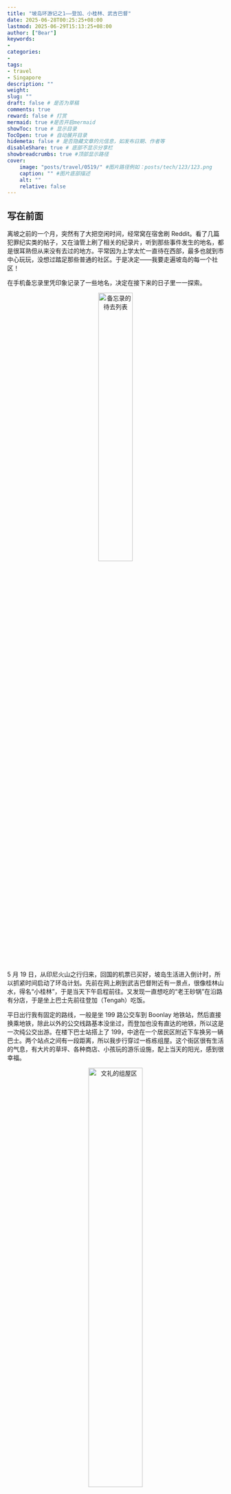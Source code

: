 ```yaml
---
title: "坡岛环游记之1——登加、小桂林、武吉巴督"
date: 2025-06-28T00:25:25+08:00
lastmod: 2025-06-29T15:13:25+08:00
author: ["Bear"]
keywords: 
- 
categories: 
- 
tags: 
- travel
- Singapore
description: ""
weight:
slug: ""
draft: false # 是否为草稿
comments: true
reward: false # 打赏
mermaid: true #是否开启mermaid
showToc: true # 显示目录
TocOpen: true # 自动展开目录
hidemeta: false # 是否隐藏文章的元信息，如发布日期、作者等
disableShare: true # 底部不显示分享栏
showbreadcrumbs: true #顶部显示路径
cover:
    image: "posts/travel/0519/" #图片路径例如：posts/tech/123/123.png
    caption: "" #图片底部描述
    alt: ""
    relative: false
---
```


## 写在前面

离坡之前的一个月，突然有了大把空闲时间，经常窝在宿舍刷 Reddit。看了几篇犯罪纪实类的帖子，又在油管上刷了相关的纪录片，听到那些事件发生的地名，都是很耳熟但从来没有去过的地方。平常因为上学太忙一直待在西部，最多也就到市中心玩玩，没想过踏足那些普通的社区。于是决定——我要走遍坡岛的每一个社区！

在手机备忘录里凭印象记录了一些地名，决定在接下来的日子里一一探索。

<div align=center><img src="/posts/travel/0519/to-do-list.jpg" style="width: 40%; height:auto;" alt="备忘录的待去列表"></div>

5 月 19 日，从印尼火山之行归来，回国的机票已买好，坡岛生活进入倒计时，所以抓紧时间启动了环岛计划。先前在网上刷到武吉巴督附近有一景点，很像桂林山水，得名“小桂林”，于是当天下午启程前往。又发现一直想吃的“老王砂锅”在沿路有分店，于是坐上巴士先前往登加（Tengah）吃饭。

平日出行我有固定的路线，一般是坐 199 路公交车到 Boonlay 地铁站，然后直接换乘地铁，除此以外的公交线路基本没坐过，而登加也没有直达的地铁，所以这是一次纯公交出游。在楼下巴士站搭上了 199，中途在一个居民区附近下车换另一辆巴士。两个站点之间有一段距离，所以我步行穿过一栋栋组屋。这个街区很有生活的气息，有大片的草坪、各种商店、小孩玩的游乐设施，配上当天的阳光，感到很幸福。

<div align=center><img src="/posts/travel/0519/Boonlay-HDB.jpg" style="width: 50%; height:auto;" alt="文礼的组屋区"></div>

## 登加

下车的地方在一所小学的对面，需要走一段路。沿路是组屋建筑工地，不久之后这里又会冒出很多新的住宅。围栏上挂着宣传海报——一家三口、老人、华人、马来人等等家庭充满欢快的组屋生活。不免想起国内售楼海报，大多是一句看起来很厉害的艺术字slogan+靠近某学区/到市中心仅需X分钟+XX万（起）。由于 HDB 是新加坡的国有住宅，所以售卖也由官方统一管控，没有私人开发商的介入，公民或是永久居民购买住宅需要到政府去申请。少掉的商业化的气息，也体现在了宣传海报上。

附件已经建好的组屋应该也是近几年落成的，与经典组屋的气质很不一样，像国内的青年公寓，窗户的形状也有点像大学时候的南区宿舍，是偏年轻化的风格。

老王砂锅位于组屋区CC（Community Center 民众中心）旁边新建的商场 Plantation Center，是半开放式的商业区，没有严实的大门和冷气，每层的走廊都是开放的。我去的那层有餐馆、甜品店和咖啡馆，其他楼层有各种日用商铺，如超市、理发店、诊所等。看起来又是坡的特色城市规划——居民区附近必有一站式商场，尽管风格不像国内的商场那么高大上，但能满足日常生活所需。坐在老王砂锅的靠窗位，窗外景色很舒服。

<div align=center><img src="/posts/travel/0519/window-view.jpg" style="width: 70%; height:auto;" alt="窗外的景色"></div>

## 小桂林

吃完饭后继续搭公交，前往武吉巴督的小桂林。下车后立马感觉街景不一样了，这里是绿树草坪环绕、建筑更有年头的地方。沿着路边的树走，往里拐个弯就到了小桂林。此处，确实是不像新加坡的一个地方。

<div align=center><img src="/posts/travel/0519/Little-Guilin-1.jpg" style="width: 70%; height:auto;" alt="小桂林1"></div>

三三两两的人坐在岸边的石头上，面对着这些奇山异石。不知道是怎样巧合的地壳运动，让这样的地貌出现在小岛的中间。在此后漫长的时间里，有人在周围盖上住宅，将这些山包围在一片片居民区中。

<div align=center><img src="/posts/travel/0519/Little-Guilin-2.jpg" style="width: 70%; height:auto;" alt="小桂林2"></div>

<div align=center><img src="/posts/travel/0519/Little-Guilin-3.jpg" style="width: 50%; height:auto;" alt="小桂林3"></div>

远处的住宅名为 Guilin View，是不同于组屋的公寓区（condominium，简称 condo），属于私人地产，由开发商运营。路过时看到花园里有喷泉、独栋健身房等公共休闲设施，这也是公寓与组屋的一大区别。有趣的是公寓的名字，我发现坡的很多公寓起名很随意：如果附近有某个著名景观，那么就直接叫 “XX View”。已经遇到 Park View 园景房，Water View 海景房，还有这个 Guilin View。

离开小桂林后，走上了旁边有草坪的高台，原来是一个体育场，依山而建，跑道内有不少人在运动。出来后隔着面前的草坪，是武吉甘柏地铁站，建在高架上，因此跟高高的体育场海拔持平。列车在红砖屋顶之间穿过，远处是那一天的落日。

<div align=center><img src="/posts/travel/0519/MRT-station.jpg" style="width: 50%; height:auto;" alt="小桂林3"></div>

## 武吉巴督

下一站，前往附近武吉巴督的商场西城（West Mall），与这里相隔一个地铁站。本来打算去红砖站里坐地铁，但是当时的心情还是想走走，于是沿着两旁高高的树和 Guilin View 小区往前走，沿路继续欣赏奇山。

<div align=center><img src="/posts/travel/0519/Little-Guilin-4.jpg" style="width: 70%; height:auto;" alt="小桂林4"></div>

来到 West Mall 商场，一位同学说来坡前本来在这里的楼上租了房子，但最后还是入住宿舍。这里果然如她说的，商业很繁华，商场里各种店铺齐全，冷气冷到起鸡皮疙瘩。在地铁口买了一杯 Mr. Coconut 椰子茶，味道像很甜的大枣茶，不太喜欢。逛了逛底层的 Cold Storage超市，买了一长筒洋葱奶油味薯片，很经吃，好像一直吃到了6月。然后就是在商场闲逛，在大众书店买到了很可爱的小熊贺卡。

<div align=center><img src="/posts/travel/0519/bear-card.jpg" style="width: 50%; height:auto;" alt="小熊贺卡"></div>

结束了这一天，回到宿舍。当晚由于咖啡伴侣的奶精球还有一大包，不想浪费，要在离坡之前喝完，所以冲了一大杯无咖啡因咖啡，放了足足5个奶精球，慢慢地喝着，等待睡意来袭。
